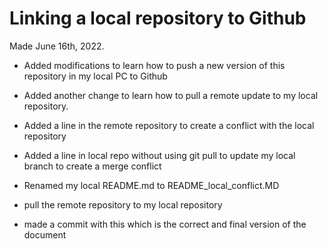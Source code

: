 # Linking a local repository to Github

Made June 16th, 2022.

- Added modifications to learn how to push a new version of this repository in my local PC to Github 

- Added another change to learn how to pull a remote update to my local repository.

- Added a line in the remote repository to create a conflict with the local repository

- Added a line in local repo without using git pull to update my local branch to create a merge conflict 

- Renamed my local README.md to README_local_conflict.MD 

- pull the remote repository to my local repository

- made a commit with this which is the correct and final version of the document